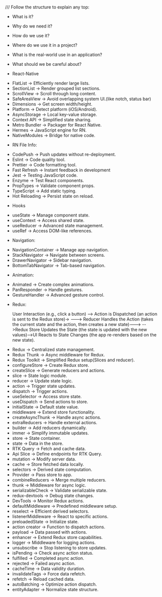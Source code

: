 /// Follow the structure to explain any top:
+ What is it?
+ Why do we need it?
+ How do we use it?
+ Where do we use it in a project?
+ What is the real-world use in an application?
+ What should we be careful about?

 

+ React-Native

- FlatList → Efficiently render large lists.
- SectionList → Render grouped list sections.
- ScrollView → Scroll through long content.
- SafeAreaView → Avoid overlapping system UI.(like notch, status bar)
- Dimensions → Get screen width/height.
- Platform → Detect platform (iOS/Android).
- AsyncStorage → Local key-value storage.
- Context API → Simplified state sharing.
- Metro Bundler → Packager for React Native.
- Hermes → JavaScript engine for RN.
- NativeModules → Bridge for native code.

+ RN File Info:

- CodePush → Push updates without re-deployment.
- Eslint → Code quality tool.
- Prettier → Code formatting tool.
- Fast Refresh → Instant feedback in development
- Jest → Testing JavaScript code.
- Enzyme → Test React components.
- PropTypes → Validate component props.
- TypeScript → Add static typing.
- Hot Reloading → Persist state on reload.

+ Hooks
  
- useState → Manage component state.
- useContext → Access shared state.
- useReducer → Advanced state management.
- useRef → Access DOM-like references.

+ Navigation:
  
- NavigationContainer → Manage app navigation.
- StackNavigator → Navigate between screens.
- DrawerNavigator → Sidebar navigation.
- BottomTabNavigator → Tab-based navigation.

+ Animation:

- Animated → Create complex animations.
- PanResponder → Handle gestures.
- GestureHandler → Advanced gesture control.

+ Redux:

  User Interaction (e.g., click a button) --> Action is Dispatched (an action is sent to the Redux store)->
  ---> Reducer Handles the Action (takes the current state and the action, then creates a new state)--->
  -->Redux Store Updates the State (the state is updated with the new values)-->UI Reacts to State Changes (the app re-renders based on the new state).


- Redux → Centralized state management.
- Redux Thunk → Async middleware for Redux.
- Redux Toolkit → Simplified Redux setup(Slices and reducer).
- configureStore → Create Redux store.
- createSlice → Generate reducers and actions.
- slice → State logic module.
- reducer → Update state logic.
- action → Trigger state updates.
- dispatch → Trigger actions.
- useSelector → Access store state.
- useDispatch → Send actions to store.
- initialState → Default state value.
- middleware → Extend store functionality.
- createAsyncThunk → Handle async actions.
- extraReducers → Handle external actions.
- builder → Add reducers dynamically.
- immer → Simplify immutable updates.
- store → State container.
- state → Data in the store.
- RTK Query → Fetch and cache data.
- Api Slice → Define endpoints for RTK Query.
- mutation → Modify server data.
- cache → Store fetched data locally.
- selectors → Derived state computation.
- Provider → Pass store to app.
- combineReducers → Merge multiple reducers.
- thunk → Middleware for async logic.
- serializableCheck → Validate serializable state.
- redux-devtools → Debug state changes.
- DevTools → Monitor Redux actions.
- defaultMiddleware → Predefined middleware setup.
- reselect → Efficient derived selectors.
- listenerMiddleware → React to specific actions.
- preloadedState → Initialize state.
- action creator → Function to dispatch actions.
- payload → Data passed with actions.
- enhancer → Extend Redux store capabilities.
- logger → Middleware for logging actions.
- unsubscribe → Stop listening to store updates.
- isPending → Check async action status.
- fulfilled → Completed async action.
- rejected → Failed async action.
- cacheTime → Data validity duration.
- invalidateTags → Force data refetch.
- refetch → Reload cached data.
- autoBatching → Optimize action dispatch.
- entityAdapter → Normalize state structure.







